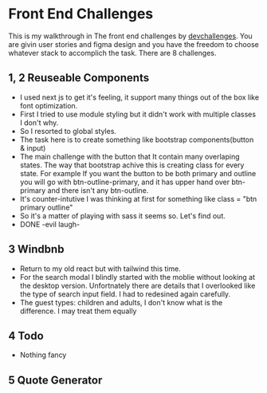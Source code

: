 # Front End Challenges
This is my walkthrough in The front end challenges by [devchallenges](https://devchallenges.io/paths/front-end-developer). You are givin user stories and figma design and you have the freedom to choose whatever stack to accomplich the task. 
There are 8 challenges.
## 1, 2 Reuseable Components
- I used next js to get it's feeling, it support many things out of the box like font optimization.
- First I tried to use module styling but it didn't work with multiple classes I don't why. 
- So I resorted to global styles. 
- The task here is to create something like bootstrap components(button & input)
- The main challenge with the button that It contain many overlaping states. The way that bootstrap achive this is creating class for every state. For example If you want the button to be both primary and outline you will go with btn-outline-primary, and it has upper hand over btn-primary and there isn't any btn-outline.
- It's counter-intutive I was thinking at first for something like class = "btn primary outline" 
- So it's a matter of playing with sass it seems so. Let's find out.
- DONE -evil laugh-
## 3 Windbnb 
- Return to my old react but with tailwind this time.
- For the search modal I blindly started with the moblie without looking at the desktop version. Unfortnately there are  details that I overlooked like the type of search input field. I had to redesined again carefully. 
- The guest types: children and adults, I don't know what is the difference. I may treat them equally    
## 4 Todo 
- Nothing fancy

## 5 Quote Generator

